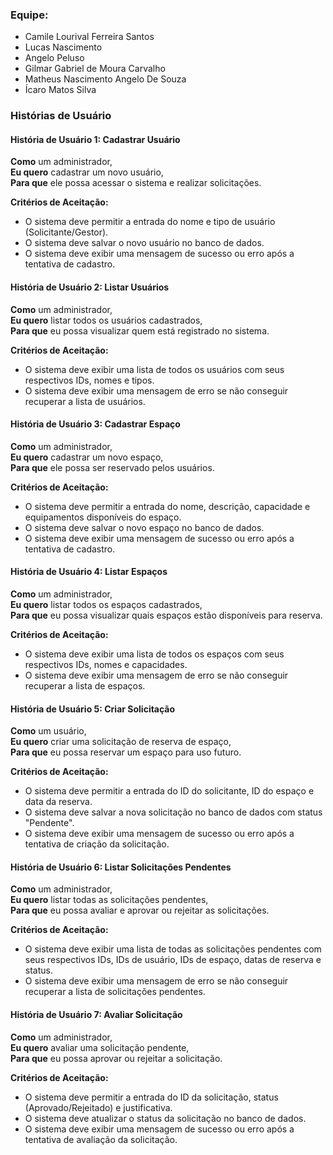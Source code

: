 ### Equipe:

- Camile Lourival Ferreira Santos
- Lucas Nascimento
- Angelo Peluso
- Gilmar Gabriel de Moura Carvalho
- Matheus Nascimento Angelo De Souza
- Ícaro Matos Silva

### Histórias de Usuário

#### História de Usuário 1: Cadastrar Usuário

**Como** um administrador,  
**Eu quero** cadastrar um novo usuário,  
**Para que** ele possa acessar o sistema e realizar solicitações.

**Critérios de Aceitação:**
- O sistema deve permitir a entrada do nome e tipo de usuário (Solicitante/Gestor).
- O sistema deve salvar o novo usuário no banco de dados.
- O sistema deve exibir uma mensagem de sucesso ou erro após a tentativa de cadastro.

#### História de Usuário 2: Listar Usuários

**Como** um administrador,  
**Eu quero** listar todos os usuários cadastrados,  
**Para que** eu possa visualizar quem está registrado no sistema.

**Critérios de Aceitação:**
- O sistema deve exibir uma lista de todos os usuários com seus respectivos IDs, nomes e tipos.
- O sistema deve exibir uma mensagem de erro se não conseguir recuperar a lista de usuários.

#### História de Usuário 3: Cadastrar Espaço

**Como** um administrador,  
**Eu quero** cadastrar um novo espaço,  
**Para que** ele possa ser reservado pelos usuários.

**Critérios de Aceitação:**
- O sistema deve permitir a entrada do nome, descrição, capacidade e equipamentos disponíveis do espaço.
- O sistema deve salvar o novo espaço no banco de dados.
- O sistema deve exibir uma mensagem de sucesso ou erro após a tentativa de cadastro.

#### História de Usuário 4: Listar Espaços

**Como** um administrador,  
**Eu quero** listar todos os espaços cadastrados,  
**Para que** eu possa visualizar quais espaços estão disponíveis para reserva.

**Critérios de Aceitação:**
- O sistema deve exibir uma lista de todos os espaços com seus respectivos IDs, nomes e capacidades.
- O sistema deve exibir uma mensagem de erro se não conseguir recuperar a lista de espaços.

#### História de Usuário 5: Criar Solicitação

**Como** um usuário,  
**Eu quero** criar uma solicitação de reserva de espaço,  
**Para que** eu possa reservar um espaço para uso futuro.

**Critérios de Aceitação:**
- O sistema deve permitir a entrada do ID do solicitante, ID do espaço e data da reserva.
- O sistema deve salvar a nova solicitação no banco de dados com status "Pendente".
- O sistema deve exibir uma mensagem de sucesso ou erro após a tentativa de criação da solicitação.

#### História de Usuário 6: Listar Solicitações Pendentes

**Como** um administrador,  
**Eu quero** listar todas as solicitações pendentes,  
**Para que** eu possa avaliar e aprovar ou rejeitar as solicitações.

**Critérios de Aceitação:**
- O sistema deve exibir uma lista de todas as solicitações pendentes com seus respectivos IDs, IDs de usuário, IDs de espaço, datas de reserva e status.
- O sistema deve exibir uma mensagem de erro se não conseguir recuperar a lista de solicitações pendentes.

#### História de Usuário 7: Avaliar Solicitação

**Como** um administrador,  
**Eu quero** avaliar uma solicitação pendente,  
**Para que** eu possa aprovar ou rejeitar a solicitação.

**Critérios de Aceitação:**
- O sistema deve permitir a entrada do ID da solicitação, status (Aprovado/Rejeitado) e justificativa.
- O sistema deve atualizar o status da solicitação no banco de dados.
- O sistema deve exibir uma mensagem de sucesso ou erro após a tentativa de avaliação da solicitação.
